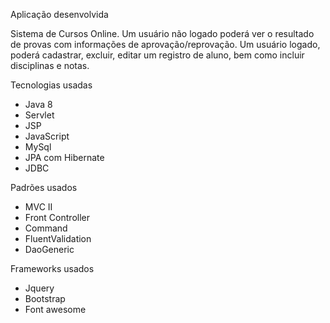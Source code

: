 Aplicação desenvolvida

Sistema de Cursos Online. Um usuário não logado poderá ver o resultado de provas
com informações de aprovação/reprovação. Um usuário logado, poderá cadastrar, excluir,
editar um registro de aluno, bem como incluir disciplinas e notas.

Tecnologias usadas
- Java 8
- Servlet
- JSP
- JavaScript
- MySql
- JPA com Hibernate
- JDBC

Padrões usados
- MVC II
- Front Controller
- Command
- FluentValidation
- DaoGeneric

Frameworks usados
- Jquery
- Bootstrap
- Font awesome
